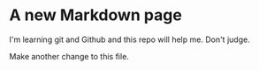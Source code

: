 # A new Markdown page

I'm learning git and Github and this repo will help me. Don't judge.

Make another change to this file.
